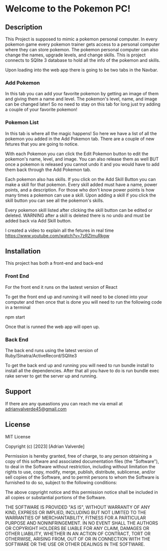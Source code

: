 # Welcome to the Pokemon PC!

## Description

This Project is supposed to mimic a pokemon personal computer. In every pokemon game every pokemon trainer gets access to a personal computer where they can store pokemon. The pokemon personal computer can also change the names, upgrade levels, and change skills. This is project connects to SQlite 3 database to hold all the info of the pokemon and skills.

Upon loading into the web app there is going to be two tabs in the Navbar.

### Add Pokemon

In this tab you can add your favorite pokemon by getting an image of them and giving them a name and level. The pokemon's level, name, and image can be changed later! So no need to stay on this tab for long just try adding a couple of your favorite pokemon!

### Pokemon List 

In this tab is where all the magic happens! So here we have a list of all the pokemon you added in the Add Pokemon tab. There are a couple of new fetures that you are going to notice. 

With each Pokemon you can click the Edit Pokemon button to edit the pokemon's name, level, and image. You can also release them as well BUT once a pokemon is released you cannot undo it and you would have to add them back through the Add Pokemon tab.

Each pokemon also has skills. If you click on the Add Skill Button you can make a skill for that pokemon. Every skill added must have a name, power points, and a description. For those who don't know power points is how many times a pokemon can use a skill. Upon adding a skill if you click the skill button you can see all the pokemon's skills.

Every pokemon skill listed after clicking the skill button can be edited or deleted. WARNING after a skill is deleted there is no undo and must be added back via Add Skill button.

I created a video to explain all the fetures in real time 
https://www.youtube.com/watch?v=7zRZlmuRkgw


## Installation

This project has both a front-end and back-end

### Front End

For the front end it runs on the lastest version of React

To get the front end up and running it will need to be cloned into your computer and then once that is done you will need to run the following code in a terminal

npm start

Once that is runned the web app will open up.

### Back End

The back end runs using the latest version of Ruby/Sinatra/ActiveRecord/SQlite3

To get the back end up and running you will need to run bundle install to install all the dependencies. After that all you have to do is run bundle exec rake server to get the server up and running.

## Support

If there are any queastions you can reach me via email at
adrianvalverde45@gmail.com

## License

MIT License

Copyright (c) [2023] [Adrian Valverde]

Permission is hereby granted, free of charge, to any person obtaining a copy
of this software and associated documentation files (the "Software"), to deal
in the Software without restriction, including without limitation the rights
to use, copy, modify, merge, publish, distribute, sublicense, and/or sell
copies of the Software, and to permit persons to whom the Software is
furnished to do so, subject to the following conditions:

The above copyright notice and this permission notice shall be included in all
copies or substantial portions of the Software.

THE SOFTWARE IS PROVIDED "AS IS", WITHOUT WARRANTY OF ANY KIND, EXPRESS OR
IMPLIED, INCLUDING BUT NOT LIMITED TO THE WARRANTIES OF MERCHANTABILITY,
FITNESS FOR A PARTICULAR PURPOSE AND NONINFRINGEMENT. IN NO EVENT SHALL THE
AUTHORS OR COPYRIGHT HOLDERS BE LIABLE FOR ANY CLAIM, DAMAGES OR OTHER
LIABILITY, WHETHER IN AN ACTION OF CONTRACT, TORT OR OTHERWISE, ARISING FROM,
OUT OF OR IN CONNECTION WITH THE SOFTWARE OR THE USE OR OTHER DEALINGS IN THE
SOFTWARE.
